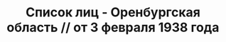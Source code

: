 ---
title: Список лиц - Оренбургская область // от 3 февраля 1938 года
description: РГАСПИ, ф.17, оп.171, дело 414, лист 269
images:
- /disk/pictures/v06/17-171-414-269.jpg
- /disk/pictures/v06/17-171-414-270.jpg
- /disk/pictures/v06/17-171-414-271.jpg
- /disk/pictures/v06/17-171-414-272.jpg
- /disk/pictures/v06/17-171-414-273.jpg
---
